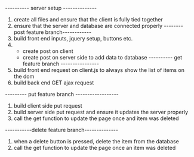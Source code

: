 ---------- server setup --------------
1. create all files and ensure that the client is fully tied together
2. ensure that the server and database are connected properly
-------- post feature branch------------
1. build front end inputs, jquery setup, buttons etc.
2.  - create post on client
    - create post on server side to add data to database
---------- get feature branch ----------------
1. build front end request on client.js to always show the list of items on the dom
2. build back end GET ajax request 

--------- put feature branch ------------------
1. build client side put request
2. build server side put request and ensure it updates the server properly
3. call the get function to update the page once and item was deleted

-----------delete feature branch--------------
1. when a delete button is pressed, delete the item from the database
2. call the get function to update the page once an item was deleted